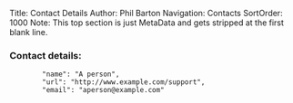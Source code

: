 Title: Contact Details 
Author: Phil Barton
Navigation: Contacts
SortOrder: 1000
Note: This top section is just MetaData and gets stripped at the first blank line.

### Contact details: 

            "name": "A person",
            "url": "http://www.example.com/support",
            "email": "aperson@example.com"

